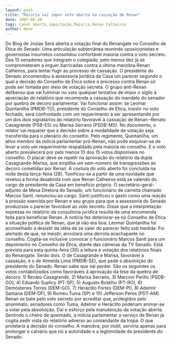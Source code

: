 ```yaml
---
layout: post
title: "Maioria vai impor voto aberto na cassação de Renan"
date: 2007-08-29
tags: canal aberto,importação,Maioria,Renan Calheiros
author: None
---
```

Do Blog de Josias
Ser&aacute; aberta a vota&ccedil;&atilde;o final do Renangate no Conselho de &Eacute;tica do Senado. Uma articula&ccedil;&atilde;o subterr&acirc;nea reunindo oposicionistas e governistas insurretos consolidou confort&aacute;vel maioria contra o voto secreto. Dos 15 senadores que integram o colegiado, pelo menos dez j&aacute; se comprometeram a erguer barricadas contra a &uacute;ltima manobra Renan Calheiros, para tentar fugir ao processo de cassa&ccedil;&atilde;o.
O presidente do Senado encomendou &agrave; assessoria jur&iacute;dica da Casa um parecer segundo o qual a decis&atilde;o do Conselho de &Eacute;tica sobre o processo contra Renan s&oacute; pode ser tomada por meio de vota&ccedil;&atilde;o secreta. O grupo anti-Renan deliberou que vai fulminar no voto qualquer tentativa de impor o sigilo &agrave; aprecia&ccedil;&atilde;o do relat&oacute;rio que recomenda a cassa&ccedil;&atilde;o do mandato do senador por quebra de decoro parlamentar.
Vai funcionar assim: se Leomar Quintanilha (PMDB-TO), presidente do Conselho de &Eacute;tica, insistir no voto fechado, ser&aacute; confrontado com um requerimento a ser apresentando por um dos dois signat&aacute;rios do relat&oacute;rio favor&aacute;vel &agrave; cassa&ccedil;&atilde;o de Renan &ndash;Renato Casagrande (PSB-ES) ou Marisa Serrano (PSDB-MS). No documento, o relator vai requerer que a decis&atilde;o sobre a modalidade de vota&ccedil;&atilde;o seja transferida para o plen&aacute;rio do conselho.
Pelo regimento, Quintanilha, um ativo membro da mil&iacute;cia parlamentar pr&oacute;-Renan, n&atilde;o pode esquivar-se de levar a voto um requerimento respaldado pela maioria do conselho. E o voto aberto prevalecer&aacute; por pelo menos 10 dos 15 votos dispon&iacute;veis no conselho. O placar deve se repetir na aprova&ccedil;&atilde;o do relat&oacute;rio da dupla Casagrande-Marisa, que empilha um sem-n&uacute;mero de transgress&otilde;es ao decoro cometidas por Renan.
A costura do voto aberto foi conclu&iacute;da na noite desta ter&ccedil;a-feira (28). Tonificou-se a partir de uma novidade que revelou a forma desabrida com que Renan Calheiros est&aacute; se valendo do cargo de presidente da Casa em benef&iacute;cio pr&oacute;prio. O secret&aacute;rio-geral-adjunto da Mesa Diretora do Senado, um funcion&aacute;rio de carreita chamado Marcos Santi, renunciou ao cargo. 
Santi justificou o gesto como uma rea&ccedil;&atilde;o &agrave; press&atilde;o exercida por Renan e seu grupo para que a assessoria do Senado produzisse o parecer favor&aacute;vel ao voto secreto. Disse que a interpreta&ccedil;&atilde;o expressa no relat&oacute;rio da consultoria jur&iacute;dica resulta de uma encomenda feita para beneficiar Renan. A not&iacute;cia fez deteriorar-se no Conselho de &Eacute;tica a situa&ccedil;&atilde;o pol&iacute;tica de Renan, que j&aacute; n&atilde;o era boa.
Leomar Quintanilha foi aconselhado a desistir da id&eacute;ia de se valer do parecer feito sob medida. Foi alertado de que, se insistir, arrostar&aacute; uma derrota acachapante no conselho. Cogita-se inclusive convocar o funcion&aacute;rio Marcos Santi para um depoimento no Conselho de &Eacute;tica, diante das c&acirc;meras da TV Senado.
Est&aacute; prevista para esta quinta-feira (30) a leitura e vota&ccedil;&atilde;o dos relat&oacute;rios finais do Renangate. Ser&atilde;o dois. O de Casagrande e Marisa, favor&aacute;vel &agrave; cassa&ccedil;&atilde;o, e o de Almeida Lima (PMDB-SE), que pede a absolvi&ccedil;&atilde;o do presidente do Senado. Renan sabe que vai perder. S&atilde;o os seguintes os votos contabilizados como favor&aacute;veis &agrave; aprova&ccedil;&atilde;o da tese da quebra de decoro: 1) Renato Casagrande, 2) Marisa Serrano, 3) Marconi Perillo (PSDB-GO), 4) Eduardo Suplicy (PT-SP), 5) Augusto Botelho (PT-RO), 6) Dem&oacute;stenes Torres (DEM-GO), 7) Her&aacute;clito Fortes (DEM-PI), 8) Adelmir Santana (DEM-DF), 9) Romeu Tuma (SP) e 10) Jefferson Peres (PDT-AM).
Renan se bate pelo voto secreto por acreditar que, protegidos pelo anonimato, senadores como Tuma, Adelmir e Her&aacute;clito poderiam animar-se a votar pela absolvi&ccedil;&atilde;o. Da&iacute; o esfor&ccedil;o pela manuten&ccedil;&atilde;o da vota&ccedil;&atilde;o aberta. Sentindo o cheiro de queimado, a mil&iacute;cia parlamentar a servi&ccedil;o de Renan j&aacute; cogita pedir vista do relat&oacute;rio adverso ao comandante da tropa. O que protelaria a decis&atilde;o do conselho. A manobra, por in&uacute;til, serviria apenas para prolongar o calv&aacute;rio que r&oacute;i a autoridade e a legitimidade do presidente do Senado. 
&nbsp; 